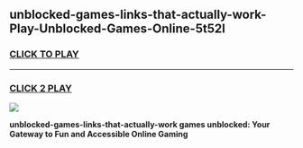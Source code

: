 
## unblocked-games-links-that-actually-work-Play-Unblocked-Games-Online-5t52l
<h3>
<a href="https://premium76.site?title=unblocked-games-links-that-actually-work&ref=25A">CLICK TO PLAY</a></h3>
<hr>

<h3>
<a href="https://premium76.site?title=unblocked-games-links-that-actually-work&ref=25A">CLICK 2 PLAY</a>
  
</h3>

<a href="https://premium76.site?title=unblocked-games-links-that-actually-work&ref=25A"><img src="https://clearcache.store/games.png"></a>


**unblocked-games-links-that-actually-work games unblocked: Your Gateway to Fun and Accessible Online Gaming**
